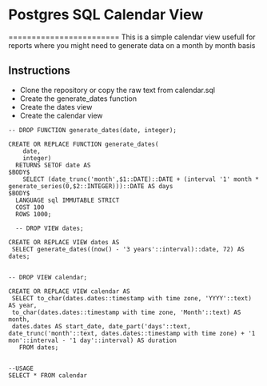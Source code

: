 # Postgres SQL Calendar View
========================
This is a simple calendar view usefull for reports where you might need to generate data on a month by month basis

## Instructions

* Clone the repository or copy the raw text from calendar.sql
* Create the generate_dates function
* Create the dates view
* Create the calendar view

~~~~
-- DROP FUNCTION generate_dates(date, integer);

CREATE OR REPLACE FUNCTION generate_dates(
    date,
    integer)
  RETURNS SETOF date AS
$BODY$
    SELECT (date_trunc('month',$1::DATE)::DATE + (interval '1' month * generate_series(0,$2::INTEGER)))::DATE AS days
$BODY$
  LANGUAGE sql IMMUTABLE STRICT
  COST 100
  ROWS 1000;

  -- DROP VIEW dates;

CREATE OR REPLACE VIEW dates AS 
 SELECT generate_dates((now() - '3 years'::interval)::date, 72) AS dates;
  
  
-- DROP VIEW calendar;

CREATE OR REPLACE VIEW calendar AS 
 SELECT to_char(dates.dates::timestamp with time zone, 'YYYY'::text) AS year, 
 to_char(dates.dates::timestamp with time zone, 'Month'::text) AS month, 
 dates.dates AS start_date, date_part('days'::text, date_trunc('month'::text, dates.dates::timestamp with time zone) + '1 mon'::interval - '1 day'::interval) AS duration
   FROM dates;
  
  
--USAGE
SELECT * FROM calendar
~~~~
